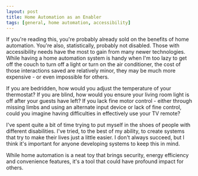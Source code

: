 ```yaml
---
layout: post
title: Home Automation as an Enabler
tags: [general, home automation, accessibility]
---
```


If you're reading this, you're probably already sold on the benefits of home automation.  You're also, statistically, probably not disabled.  Those with accessibility needs have the most to gain from many newer technologies.  While having a home automation system is handy when I'm too lazy to get off the couch to turn off a light or turn on the air conditioner, the cost of those interactions saved are relatively minor, they may be much more expensive - or even impossible for others.

If you are bedridden, how would you adjust the temperature of your thermostat?  If you are blind, how would you ensure your living room light is off after your guests have left?  If you lack fine motor control - either through missing limbs and using an alternate input device or lack of fine control, could you imagine having difficulties in effectively use your TV remote?

I've spent quite a bit of time trying to put myself in the shoes of people with different disabilities.  I've tried, to the best of my ability, to create systems that try to make their lives just a little easier.  I don't always succeed, but I think it's important for anyone developing systems to keep this in mind.

While home automation is a neat toy that brings security, energy efficiency and convenience features, it's a tool that could have profound impact for others.
